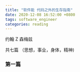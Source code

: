 ```yaml
---
title: "软件能 代码之外的生存指南"
date: 2020-12-08 16:52:00 +0800
tags: software_engineer
categories: reading
---
```


约翰 Z 森梅兹

共七篇 （思想，事业，身体，精神)

### 第一篇


